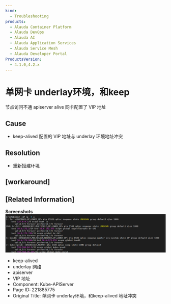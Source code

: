 ```yaml
---
kind:
  - Troubleshooting
products:
  - Alauda Container Platform
  - Alauda DevOps
  - Alauda AI
  - Alauda Application Services
  - Alauda Service Mesh
  - Alauda Developer Portal
ProductsVersion:
  - 4.1.0,4.2.x
---
```

<!-- A type of document that involves encountering a fault, diagnosing it, performing root cause analysis, and providing solutions. -->

# 单网卡 underlay环境，和keep

节点访问不通 apiserver alive 网卡配置了 VIP 地址

## Cause
- keep-alived 配置的 VIP 地址与 underlay 环境地址冲突

## Resolution
- 重新搭建环境

## [workaround]

## [Related Information]
**Screenshots**
![](assets/dan-wang-qia-underlayhuan-jing-he-keep-alived-di-zhi-chong-tu/image-2024-7-19_18-7-2.png)
- keep-alived
- underlay 网络
- apiserver
- VIP 地址
- Component: Kube-APIServer
- Page ID: 221885775
- Original Title: 单网卡 underlay环境，和keep-alived 地址冲突
